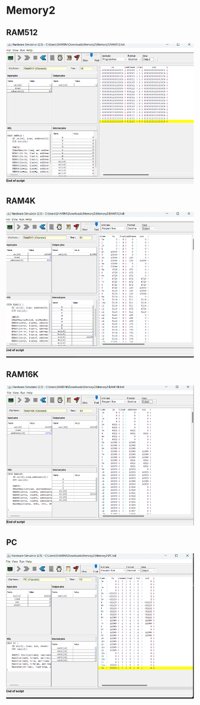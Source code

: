 # Memory2

## RAM512

<img src="/RAM512.png/">

## RAM4K

<img src="/RAM4K.png/">

## RAM16K

<img src="/RAM16K.png/">

## PC
<img src="/PC.png/">